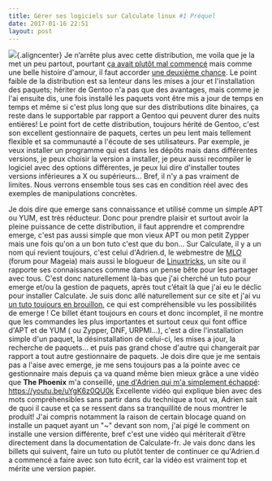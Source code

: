```yaml
---
title: Gérer ses logiciels sur Calculate linux #1 Préquel
date: 2017-01-16 22:51
layout: post
---
```


![](http://www.calculate-linux.org/attachments/77/calculatelinux-142x82.gif){.aligncenter}
Je n’arrête plus avec cette distribution, me voila que je la met un peu
partout, pourtant [ça avait plutôt mal
commencé](http://passiongnulinux.tuxfamily.org/2017/01/11/calculate-linux-la-gentoo-pour-humain-oui-mais-pas-pour-moi/)
mais comme une belle histoire d'amour, il faut accorder [une deuxième
chance](http://passiongnulinux.tuxfamily.org/2017/01/12/bon-me-voici-sur-calculate-linux/).
Le point faible de la distribution est sa lenteur dans les mises a jour
et l'installation des paquets; hériter de Gentoo n'a pas que des
avantages, mais comme je l'ai ensuite dis, une fois installé les paquets
vont être mis a jour de temps en temps et même si c'est plus long que
sur des distributions dite binaires, ça reste dans le supportable par
rapport a Gentoo qui peuvent durer des nuits entières! Le point fort de
cette distribution, toujours hérité de Gentoo, c'est son excellent
gestionnaire de paquets, certes un peu lent mais tellement flexible et
sa communauté a l'écoute de ses utilisateurs. Par exemple, je veux
installer un programme qui est dans les dépôts mais dans différentes
versions, je peux choisir la version a installer, je peux aussi
recompiler le logiciel avec des options différentes, je peux lui dire
d'installer toutes versions inférieures a X ou supérieurs... Bref, il
n'y a pas vraiment de limites. Nous verrons ensemble tous ses cas en
condition réel avec des exemples de manipulations concrètes.  
<!--more-->  
Je dois dire que emerge sans connaissance et utilisé comme un simple APT
ou YUM, est très réducteur. Donc pour prendre plaisir et surtout avoir
la pleine puissance de cette distribution, il faut apprendre et
comprendre emerge, c'est pas aussi simple que mon vieux APT ou mon petit
Zypper mais une fois qu'on a un bon tuto c'est que du bon... Sur
Calculate, il y a un nom qui revient toujours, c'est celui d'Adrien.d,
le webmestre de [MLO](https://www.mageialinux-online.org/mlo/) (forum
pour Mageia) mais aussi le blogueur de
[Linuxtricks](http://www.linuxtricks.fr/pages/bienvenue-sur-linuxtricks),
un site ou il rapporte ses connaissances comme dans un pense bête pour
les partager avec tous. C'est donc naturellement là-bas que j'ai cherché
un tuto pour emerge et/ou la gestion de paquets, après tout c’était là
que j'ai eu le déclic pour installer Calculate. Je suis donc allé
naturellement sur ce site et j'ai vu [un tuto toujours en
brouillon](http://www.linuxtricks.fr/wiki/brouillon-calculate-gerer-ses-logiciels),
ce qui est compréhensible vu les possibilités de emerge ! Ce billet
étant toujours en cours et donc incomplet, il ne montre que les
commandes les plus importantes et surtout ceux qui font office d'APT et
de YUM ( ou Zypper, DNF, URPMI...), c'est a dire l'installation simple
d'un paquet, la désinstallation de celui-ci, les mises a jour, la
recherche de paquets... et puis pas grand chose d'autre qui changerait
par rapport a tout autre gestionnaire de paquets. Je dois dire que je me
sentais pas a l'aise avec emerge, je me sens toujours pas a la pointe
avec ce gestionnaire mais depuis ça va quand même bien mieux grâce a une
vidéo que **The Phoenix** m'a conseillé, [une d'Adrien qui m'a
simplement échappé](https://www.youtube.com/watch?v=uYgK6z0QU0k):
https://youtu.be/uYgK6z0QU0k Excellente vidéo qui explique bien avec des
mots compréhensibles sans partir dans du technique a tout va, Adrien
sait de quoi il cause et ça se ressent dans sa tranquillité de nous
montrer le produit! J'ai compris notamment la raison de certain blocage
quand on installe un paquet ayant un "\~" devant son nom, j'ai pigé le
comment on installe une version différente, bref c'est une vidéo qui
mériterait d’être directement dans la documentation de Calculate-fr. Je
vais donc dans les billets qui suivent, faire un tuto ou plutôt tenter
de continuer ce qu'Adrien.d a commencé a faire avec son tuto écrit, car
la vidéo est vraiment top et mérite une version papier.
